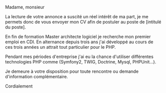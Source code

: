 Madame, monsieur

La lecture de votre annonce a suscité un réel intérêt de ma part, je me permets donc de vous envoyer mon CV afin de postuler au poste de [intitulé du poste].

En fin de formation Master architecte logiciel je recherche mon premier emploi en CDI. En alternance depuis trois ans j'ai développé au cours de ces trois années un attrait tout particulier pour le PHP. 

Pendant mes périodes d'entreprise j'ai eu la chance d'utiliser différentes technologies PHP comme (Symfony2, TWIG, Doctrine, Mysql, PHPUnit...).

Je demeure à votre disposition pour toute rencontre ou demande d'information complémentaire.

Cordialement
